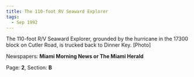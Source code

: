 ```yaml
---  
title: The 110-foot RV Seaward Explorer  
tags:  
  - Sep 1992  
---  
```

  
The 110-foot R/V Seaward Explorer, grounded by the hurricane in the 17300 block on Cutler Road, is trucked back to Dinner Key. [Photo]  
  
Newspapers: **Miami Morning News or The Miami Herald**  
  
Page: **2**, Section: **B** 
